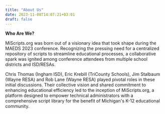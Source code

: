 ```yaml
---
title: "About Us"
date: 2023-11-08T14:07:21+03:01
draft: false
---
```


__Who Are We?__

MiScripts.org was born out of a visionary idea that took shape during the MAEDS 2023 conference. Recognizing the pressing need for a centralized repository of scripts to streamline educational processes, a collaborative spark was ignited among conference attendees from multiple school districts and ISD/RESAs. 


Chris Thomas (Ingham ISD), Eric Krebill (TriCounty Schools), Jim Stalbaum (Wayne RESA) and Rob Lane (Wayne RESA) played pivotal roles in these initial discussions. Their collective vision and shared commitment to enhancing educational efficiency led to the inception of MiScripts.org, a platform designed to empower technical administrators with a comprehensive script library for the benefit of Michigan's K-12 educational community.
